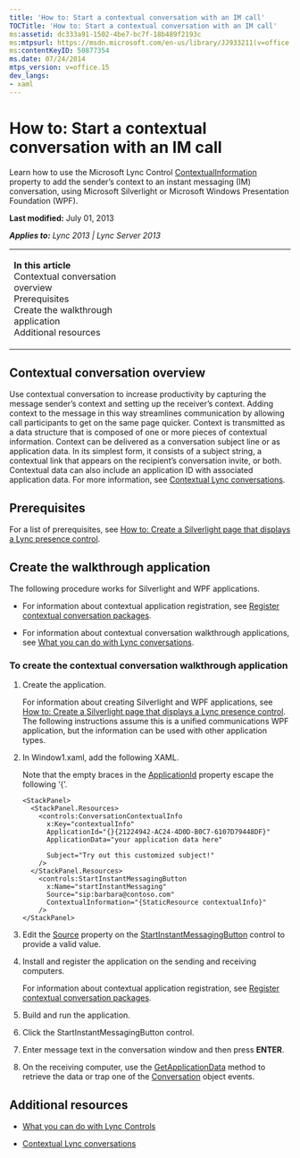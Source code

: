 ```yaml
---
title: 'How to: Start a contextual conversation with an IM call'
TOCTitle: 'How to: Start a contextual conversation with an IM call'
ms:assetid: dc333a91-1502-4be7-bc7f-18b489f2193c
ms:mtpsurl: https://msdn.microsoft.com/en-us/library/JJ933211(v=office.15)
ms:contentKeyID: 50877354
ms.date: 07/24/2014
mtps_version: v=office.15
dev_langs:
- xaml
---
```


# How to: Start a contextual conversation with an IM call

Learn how to use the Microsoft Lync Control [ContextualInformation](https://msdn.microsoft.com/en-us/library/hh363342\(v=office.15\)) property to add the sender’s context to an instant messaging (IM) conversation, using Microsoft Silverlight or Microsoft Windows Presentation Foundation (WPF).

**Last modified:** July 01, 2013

***Applies to:** Lync 2013 | Lync Server 2013*

<table>
<colgroup>
<col style="width: 50%" />
<col style="width: 50%" />
</colgroup>
<tbody>
<tr class="odd">
<td><p><strong>In this article</strong><br />
Contextual conversation overview<br />
Prerequisites<br />
Create the walkthrough application<br />
Additional resources</p></td>
<td><p></p></td>
</tr>
</tbody>
</table>

## Contextual conversation overview

Use contextual conversation to increase productivity by capturing the message sender’s context and setting up the receiver’s context. Adding context to the message in this way streamlines communication by allowing call participants to get on the same page quicker. Context is transmitted as a data structure that is composed of one or more pieces of contextual information. Context can be delivered as a conversation subject line or as application data. In its simplest form, it consists of a subject string, a contextual link that appears on the recipient’s conversation invite, or both. Contextual data can also include an application ID with associated application data. For more information, see [Contextual Lync conversations](contextual-lync-conversations.md).

## Prerequisites

For a list of prerequisites, see [How to: Create a Silverlight page that displays a Lync presence control](how-to-create-a-silverlight-page-that-displays-a-lync-presence-control.md).

## Create the walkthrough application

The following procedure works for Silverlight and WPF applications.

  - For information about contextual application registration, see [Register contextual conversation packages](register-contextual-conversation-packages.md).

  - For information about contextual conversation walkthrough applications, see [What you can do with Lync conversations](what-you-can-do-with-lync-conversations.md).

### To create the contextual conversation walkthrough application

1.  Create the application.
    
    For information about creating Silverlight and WPF applications, see [How to: Create a Silverlight page that displays a Lync presence control](how-to-create-a-silverlight-page-that-displays-a-lync-presence-control.md). The following instructions assume this is a unified communications WPF application, but the information can be used with other application types.

2.  In Window1.xaml, add the following XAML.
    
    Note that the empty braces in the [ApplicationId](http://go.microsoft.com/fwlink/?linkid=207179%26clcid=0x409) property escape the following ‘{’.
    
    ``` xaml
    <StackPanel>
      <StackPanel.Resources>
        <controls:ConversationContextualInfo 
          x:Key="contextualInfo" 
          ApplicationId="{}{21224942-AC24-4D0D-B0C7-6107D79448DF}"
          ApplicationData="your application data here"
    
          Subject="Try out this customized subject!"
        />
      </StackPanel.Resources>
        <controls:StartInstantMessagingButton 
          x:Name="startInstantMessaging"
          Source="sip:barbara@contoso.com"
          ContextualInformation="{StaticResource contextualInfo}"
        />
    </StackPanel>
    ```

3.  Edit the [Source](https://msdn.microsoft.com/en-us/library/hh363511\(v=office.15\)) property on the [StartInstantMessagingButton](https://msdn.microsoft.com/en-us/library/hh379340\(v=office.15\)) control to provide a valid value.

4.  Install and register the application on the sending and receiving computers.
    
    For information about contextual application registration, see [Register contextual conversation packages](register-contextual-conversation-packages.md).

5.  Build and run the application.

6.  Click the StartInstantMessagingButton control.

7.  Enter message text in the conversation window and then press **ENTER**.

8.  On the receiving computer, use the [GetApplicationData](http://go.microsoft.com/fwlink/?linkid=210831%26clcid=0x409) method to retrieve the data or trap one of the [Conversation](http://go.microsoft.com/fwlink/?linkid=210832%26clcid=0x409) object events.

## Additional resources

  - [What you can do with Lync Controls](what-you-can-do-with-lync-controls.md)

  - [Contextual Lync conversations](contextual-lync-conversations.md)

